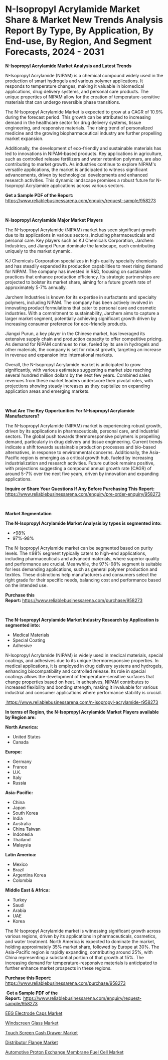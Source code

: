 <p><h1>N-Isopropyl Acrylamide Market Share & Market New Trends Analysis Report By Type, By Application, By End-use, By Region, And Segment Forecasts, 2024 - 2031</h1></p><p><strong>N-Isopropyl Acrylamide Market Analysis and Latest Trends</strong></p>
<p><p>N-Isopropyl Acrylamide (NIPAM) is a chemical compound widely used in the production of smart hydrogels and various polymer applications. It responds to temperature changes, making it valuable in biomedical applications, drug delivery systems, and personal care products. The unique properties of NIPAM allow for the creation of temperature-sensitive materials that can undergo reversible phase transitions.</p><p>The N-Isopropyl Acrylamide Market is expected to grow at a CAGR of 10.9% during the forecast period. This growth can be attributed to increasing demand in the healthcare sector for drug delivery systems, tissue engineering, and responsive materials. The rising trend of personalized medicine and the growing biopharmaceutical industry are further propelling market expansion.</p><p>Additionally, the development of eco-friendly and sustainable materials has led to innovations in NIPAM-based products. Key applications in agriculture, such as controlled release fertilizers and water retention polymers, are also contributing to market growth. As industries continue to explore NIPAM's versatile applications, the market is anticipated to witness significant advancements, driven by technological developments and enhanced research activities. This dynamic landscape promises a robust future for N-Isopropyl Acrylamide applications across various sectors.</p></p>
<p><strong>Get a Sample PDF of the Report:&nbsp;</strong> <a href="https://www.reliablebusinessarena.com/enquiry/request-sample/958273">https://www.reliablebusinessarena.com/enquiry/request-sample/958273</a></p>
<p>&nbsp;</p>
<p><strong>N-Isopropyl Acrylamide Major Market Players</strong></p>
<p><p>The N-Isopropyl Acrylamide (NIPAM) market has seen significant growth due to its applications in various sectors, including pharmaceuticals and personal care. Key players such as KJ Chemicals Corporation, Jarchem Industries, and Jiangxi Purun dominate the landscape, each contributing uniquely to the market dynamic.</p><p>KJ Chemicals Corporation specializes in high-quality specialty chemicals and has steadily expanded its production capabilities to meet rising demand for NIPAM. The company has invested in R&D, focusing on sustainable practices that enhance production efficiency. Its strategic partnerships are projected to bolster its market share, aiming for a future growth rate of approximately 5-7% annually.</p><p>Jarchem Industries is known for its expertise in surfactants and specialty polymers, including NIPAM. The company has been actively involved in innovating product formulations that cater to personal care and cosmetic industries. With a commitment to sustainability, Jarchem aims to capture a larger market segment, potentially achieving significant growth driven by increasing consumer preference for eco-friendly products.</p><p>Jiangxi Purun, a key player in the Chinese market, has leveraged its extensive supply chain and production capacity to offer competitive pricing. As demand for NIPAM continues to rise, fueled by its use in hydrogels and other materials, the company is set for robust growth, targeting an increase in revenue and expansion into international markets.</p><p>Overall, the N-Isopropyl Acrylamide market is anticipated to grow significantly, with various estimates suggesting a market size reaching several hundred million dollars by the next few years. Combined sales revenues from these market leaders underscore their pivotal roles, with projections showing steady increases as they capitalize on expanding application areas and emerging markets.</p></p>
<p>&nbsp;</p>
<p><strong>What Are The Key Opportunities For N-Isopropyl Acrylamide Manufacturers?</strong></p>
<p><p>The N-Isopropyl Acrylamide (NIPAM) market is experiencing robust growth, driven by its applications in pharmaceuticals, personal care, and industrial sectors. The global push towards thermoresponsive polymers is propelling demand, particularly in drug delivery and tissue engineering. Current trends indicate a shift towards sustainable production processes and bio-based alternatives, in response to environmental concerns. Additionally, the Asia-Pacific region is emerging as a critical growth hub, fueled by increasing industrialization and research activities. Future outlook remains positive, with projections suggesting a compound annual growth rate (CAGR) of around 5-7% over the next five years, driven by innovation and expanding applications.</p></p>
<p><strong>Inquire or Share Your Questions If Any Before Purchasing This Report:</strong> <a href="https://www.reliablebusinessarena.com/enquiry/pre-order-enquiry/958273">https://www.reliablebusinessarena.com/enquiry/pre-order-enquiry/958273</a></p>
<p>&nbsp;</p>
<p><strong>Market Segmentation</strong></p>
<p><strong>The N-Isopropyl Acrylamide Market Analysis by types is segmented into:</strong></p>
<p><ul><li>≥98%</li><li>97%-98%</li></ul></p>
<p><p>The N-Isopropyl Acrylamide market can be segmented based on purity levels. The ≥98% segment typically caters to high-end applications, including pharmaceuticals and advanced materials, where superior quality and performance are crucial. Meanwhile, the 97%-98% segment is suitable for less demanding applications, such as general polymer production and textiles. These distinctions help manufacturers and consumers select the right grade for their specific needs, balancing cost and performance based on the intended use.</p></p>
<p><strong>Purchase this Report:&nbsp;</strong><a href="https://www.reliablebusinessarena.com/purchase/958273">https://www.reliablebusinessarena.com/purchase/958273</a></p>
<p>&nbsp;</p>
<p><strong>The N-Isopropyl Acrylamide Market Industry Research by Application is segmented into:</strong></p>
<p><ul><li>Medical Materials</li><li>Special Coating</li><li>Adhesive</li></ul></p>
<p><p>N-Isopropyl Acrylamide (NIPAM) is widely used in medical materials, special coatings, and adhesives due to its unique thermoresponsive properties. In medical applications, it is employed in drug delivery systems and hydrogels, enhancing biocompatibility and controlled release. Its role in special coatings allows the development of temperature-sensitive surfaces that change properties based on heat. In adhesives, NIPAM contributes to increased flexibility and bonding strength, making it invaluable for various industrial and consumer applications where performance stability is crucial.</p></p>
<p><a href="https://www.reliablebusinessarena.com/n-isopropyl-acrylamide-r958273">&nbsp;https://www.reliablebusinessarena.com/n-isopropyl-acrylamide-r958273</a></p>
<p><strong>In terms of Region, the N-Isopropyl Acrylamide Market Players available by Region are:</strong></p>
<p>
    <p> <strong> North America: </strong>
        <ul>
            <li>United States</li>
            <li>Canada</li>
        </ul>
        </p> 
    <p> <strong> Europe: </strong>
        <ul>
            <li>Germany</li>
            <li>France</li>
            <li>U.K.</li>
            <li>Italy</li>
            <li>Russia</li>
        </ul>
        </p> 
    <p> <strong> Asia-Pacific: </strong>
        <ul>
            <li>China</li>
            <li>Japan</li>
            <li>South Korea</li>
            <li>India</li>
            <li>Australia</li>
            <li>China Taiwan</li>
            <li>Indonesia</li>
            <li>Thailand</li>
            <li>Malaysia</li>
        </ul>
        </p> 
    <p> <strong> Latin America: </strong>
        <ul>
            <li>Mexico</li>
            <li>Brazil</li>
            <li>Argentina Korea</li>
            <li>Colombia</li>
        </ul>
        </p> 
    <p> <strong> Middle East & Africa: </strong>
        <ul>
            <li>Turkey</li>
            <li>Saudi</li>
            <li>Arabia</li>
            <li>UAE</li>
            <li>Korea</li>
        </ul>
    </p>
    </p>
<p><p>The N-Isopropyl Acrylamide market is witnessing significant growth across various regions, driven by its applications in pharmaceuticals, cosmetics, and water treatment. North America is expected to dominate the market, holding approximately 35% market share, followed by Europe at 30%. The Asia-Pacific region is rapidly expanding, contributing around 25%, with China representing a substantial portion of that growth at 15%. The increasing demand for temperature-responsive materials is anticipated to further enhance market prospects in these regions.</p></p>
<p><strong>Purchase this Report: </strong><a href="https://www.reliablebusinessarena.com/purchase/958273">https://www.reliablebusinessarena.com/purchase/958273</a></p>
<p>&nbsp;<strong>Get a Sample PDF of the Report:&nbsp;&nbsp;</strong><a href="https://www.reliablebusinessarena.com/enquiry/request-sample/958273">https://www.reliablebusinessarena.com/enquiry/request-sample/958273</a></p>
<p><strong></strong></p>
<p><p><a href="https://www.linkedin.com/pulse/navigating-global-eeg-electrode-caps-market-from-trends-strategy-zmp3e?trackingId=wyU%2BMKkGRQ6PBQBpLU8hjg%3D%3D">EEG Electrode Caps Market</a></p><p><a href="https://medium.com/@karinaokon70/the-windscreen-glass-industry-analysis-report-offers-a-comprehensive-and-current-examination-of-3b687e4590ab">Windscreen Glass Market</a></p><p><a href="https://issuu.com/reportprime-2/docs/touch-screen-cash-drawer-market-siz_03891251fad058">Touch Screen Cash Drawer Market</a></p><p><a href="https://medium.com/@deborahwillis76/the-distributor-flange-market-prioritizes-cost-control-and-efficiency-enhancement-0c074f4de2a9">Distributor Flange Market</a></p><p><a href="https://issuu.com/reportprime-2/docs/automotive-proton-exchange-membrane_eaefe91e4f1656">Automotive Proton Exchange Membrane Fuel Cell Market</a></p></p>